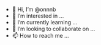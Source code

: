- 👋 Hi, I’m @onnnb
- 👀 I’m interested in ...
- 🌱 I’m currently learning ...
- 💞️ I’m looking to collaborate on ...
- 📫 How to reach me ...

<!---
onnnb/onnnb is a ✨ special ✨ repository because its `README.md` (this file) appears on your GitHub profile.
You can click the Preview link to take a look at your changes.
--->
